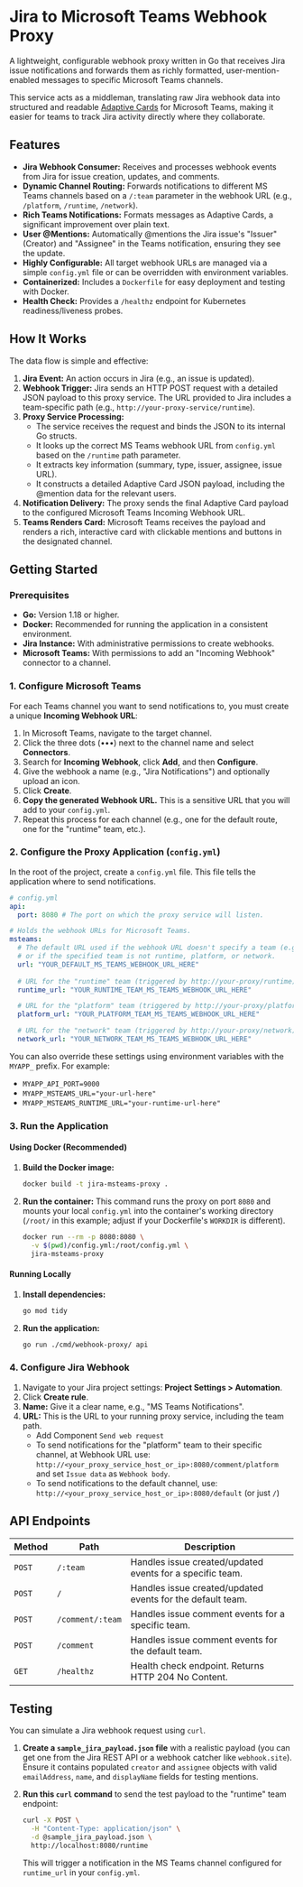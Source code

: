# Jira to Microsoft Teams Webhook Proxy

[](https://golang.org/)
[](https://opensource.org/licenses/MIT)

A lightweight, configurable webhook proxy written in Go that receives Jira issue notifications and forwards them as richly formatted, user-mention-enabled messages to specific Microsoft Teams channels.

This service acts as a middleman, translating raw Jira webhook data into structured and readable [Adaptive Cards](https://adaptivecards.io/) for Microsoft Teams, making it easier for teams to track Jira activity directly where they collaborate.

## Features

  * **Jira Webhook Consumer:** Receives and processes webhook events from Jira for issue creation, updates, and comments.
  * **Dynamic Channel Routing:** Forwards notifications to different MS Teams channels based on a `/:team` parameter in the webhook URL (e.g., `/platform`, `/runtime`, `/network`).
  * **Rich Teams Notifications:** Formats messages as Adaptive Cards, a significant improvement over plain text.
  * **User @Mentions:** Automatically @mentions the Jira issue's "Issuer" (Creator) and "Assignee" in the Teams notification, ensuring they see the update.
  * **Highly Configurable:** All target webhook URLs are managed via a simple `config.yml` file or can be overridden with environment variables.
  * **Containerized:** Includes a `Dockerfile` for easy deployment and testing with Docker.
  * **Health Check:** Provides a `/healthz` endpoint for Kubernetes readiness/liveness probes.

## How It Works

The data flow is simple and effective:

1.  **Jira Event:** An action occurs in Jira (e.g., an issue is updated).
2.  **Webhook Trigger:** Jira sends an HTTP POST request with a detailed JSON payload to this proxy service. The URL provided to Jira includes a team-specific path (e.g., `http://your-proxy-service/runtime`).
3.  **Proxy Service Processing:**
      * The service receives the request and binds the JSON to its internal Go structs.
      * It looks up the correct MS Teams webhook URL from `config.yml` based on the `/runtime` path parameter.
      * It extracts key information (summary, type, issuer, assignee, issue URL).
      * It constructs a detailed Adaptive Card JSON payload, including the @mention data for the relevant users.
4.  **Notification Delivery:** The proxy sends the final Adaptive Card payload to the configured Microsoft Teams Incoming Webhook URL.
5.  **Teams Renders Card:** Microsoft Teams receives the payload and renders a rich, interactive card with clickable mentions and buttons in the designated channel.

## Getting Started

### Prerequisites

  * **Go:** Version 1.18 or higher.
  * **Docker:** Recommended for running the application in a consistent environment.
  * **Jira Instance:** With administrative permissions to create webhooks.
  * **Microsoft Teams:** With permissions to add an "Incoming Webhook" connector to a channel.

### 1\. Configure Microsoft Teams

For each Teams channel you want to send notifications to, you must create a unique **Incoming Webhook URL**:

1.  In Microsoft Teams, navigate to the target channel.
2.  Click the three dots (•••) next to the channel name and select **Connectors**.
3.  Search for **Incoming Webhook**, click **Add**, and then **Configure**.
4.  Give the webhook a name (e.g., "Jira Notifications") and optionally upload an icon.
5.  Click **Create**.
6.  **Copy the generated Webhook URL.** This is a sensitive URL that you will add to your `config.yml`.
7.  Repeat this process for each channel (e.g., one for the default route, one for the "runtime" team, etc.).

### 2\. Configure the Proxy Application (`config.yml`)

In the root of the project, create a `config.yml` file. This file tells the application where to send notifications.

```yaml
# config.yml
api:
  port: 8080 # The port on which the proxy service will listen.

# Holds the webhook URLs for Microsoft Teams.
msteams:
  # The default URL used if the webhook URL doesn't specify a team (e.g., http://your-proxy/)
  # or if the specified team is not runtime, platform, or network.
  url: "YOUR_DEFAULT_MS_TEAMS_WEBHOOK_URL_HERE"
  
  # URL for the "runtime" team (triggered by http://your-proxy/runtime).
  runtime_url: "YOUR_RUNTIME_TEAM_MS_TEAMS_WEBHOOK_URL_HERE"

  # URL for the "platform" team (triggered by http://your-proxy/platform).
  platform_url: "YOUR_PLATFORM_TEAM_MS_TEAMS_WEBHOOK_URL_HERE"

  # URL for the "network" team (triggered by http://your-proxy/network).
  network_url: "YOUR_NETWORK_TEAM_MS_TEAMS_WEBHOOK_URL_HERE"
```

You can also override these settings using environment variables with the `MYAPP_` prefix. For example:

  * `MYAPP_API_PORT=9000`
  * `MYAPP_MSTEAMS_URL="your-url-here"`
  * `MYAPP_MSTEAMS_RUNTIME_URL="your-runtime-url-here"`

### 3\. Run the Application

#### Using Docker (Recommended)

1.  **Build the Docker image:**

    ```bash
    docker build -t jira-msteams-proxy .
    ```

2.  **Run the container:**
    This command runs the proxy on port `8080` and mounts your local `config.yml` into the container's working directory (`/root/` in this example; adjust if your Dockerfile's `WORKDIR` is different).

    ```bash
    docker run --rm -p 8080:8080 \
      -v $(pwd)/config.yml:/root/config.yml \
      jira-msteams-proxy
    ```

#### Running Locally

1.  **Install dependencies:**
    ```bash
    go mod tidy
    ```
2.  **Run the application:**
    ```bash
    go run ./cmd/webhook-proxy/ api
    ```

### 4\. Configure Jira Webhook

1.  Navigate to your Jira project settings: **Project Settings \> Automation**.
2.  Click **Create rule**.
3.  **Name:** Give it a clear name, e.g., "MS Teams Notifications".
4.  **URL:** This is the URL to your running proxy service, including the team path.
      * Add Component `Send web request`
      * To send notifications for the "platform" team to their specific channel, at Webhook URL use:
        `http://<your_proxy_service_host_or_ip>:8080/comment/platform` and set `Issue data` as `Webhook body`.
      * To send notifications to the default channel, use:
        `http://<your_proxy_service_host_or_ip>:8080/default` (or just `/`)

## API Endpoints

| Method | Path                | Description                                        |
|--------|---------------------|----------------------------------------------------|
| `POST` | `/:team`            | Handles issue created/updated events for a specific team. |
| `POST` | `/`                 | Handles issue created/updated events for the default team. |
| `POST` | `/comment/:team`    | Handles issue comment events for a specific team.  |
| `POST` | `/comment`          | Handles issue comment events for the default team.   |
| `GET`  | `/healthz`          | Health check endpoint. Returns HTTP 204 No Content. |

## Testing

You can simulate a Jira webhook request using `curl`.

1.  **Create a `sample_jira_payload.json` file** with a realistic payload (you can get one from the Jira REST API or a webhook catcher like `webhook.site`). Ensure it contains populated `creator` and `assignee` objects with valid `emailAddress`, `name`, and `displayName` fields for testing mentions.

2.  **Run this `curl` command** to send the test payload to the "runtime" team endpoint:

    ```bash
    curl -X POST \
      -H "Content-Type: application/json" \
      -d @sample_jira_payload.json \
      http://localhost:8080/runtime
    ```

    This will trigger a notification in the MS Teams channel configured for `runtime_url` in your `config.yml`.
